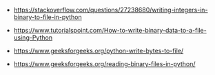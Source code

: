 
* https://stackoverflow.com/questions/27238680/writing-integers-in-binary-to-file-in-python

* https://www.tutorialspoint.com/How-to-write-binary-data-to-a-file-using-Python

* https://www.geeksforgeeks.org/python-write-bytes-to-file/

* https://www.geeksforgeeks.org/reading-binary-files-in-python/